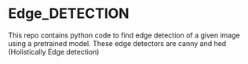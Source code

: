 # Edge_DETECTION
This repo contains python code to find edge detection of a given image using a pretrained model. These edge detectors are canny and hed (Holistically Edge detection)
